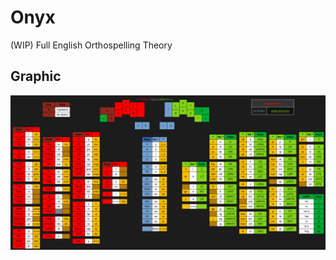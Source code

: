 # Onyx

(WIP) Full English Orthospelling Theory

<!-- See https://grahp.dev/onyx -->

## Graphic

![Onyx Layout Graphic](graphic.png)

